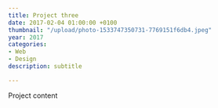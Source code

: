 ```yaml
---
title: Project three
date: 2017-02-04 01:00:00 +0100
thumbnail: "/upload/photo-1533747350731-7769151f6db4.jpeg"
year: 2017
categories:
- Web
- Design
description: subtitle

---
```


Project content
